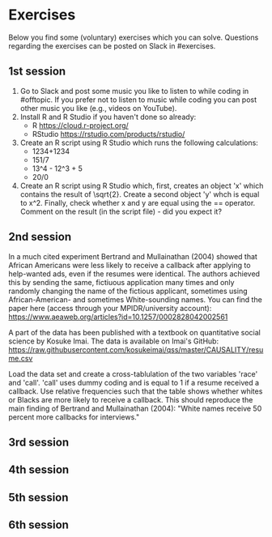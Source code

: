 # Exercises

Below you find some (voluntary) exercises which you can solve. Questions regarding the exercises can be posted on Slack in #exercises.

## 1st session

1. Go to Slack and post some music you like to listen to while coding in #offtopic. If you prefer not to listen to music while coding you can post other music you like (e.g., videos on YouTube).
2. Install R and R Studio if you haven't done so already:
    * R https://cloud.r-project.org/
    * RStudio https://rstudio.com/products/rstudio/ 
3. Create an R script using R Studio which runs the following calculations:
    * 1234+1234
    * 151/7
    * 13^4 - 12^3 + 5
    * 20/0
4. Create an R script using R Studio which, first, creates an object 'x' which contains the result of \sqrt{2}. Create a second object 'y' whch is equal to x^2. Finally, check whether x and y are equal using the == operator. Comment on the result (in the script file) - did you expect it?

## 2nd session

In a much cited experiment Bertrand and Mullainathan (2004) showed that African Americans were less likely to receive a callback after applying to help-wanted ads, even if the resumes were identical. The authors achieved this by sending the same, fictiuous application many times and only randomly changing the name of the fictious applicant, sometimes using African-American- and sometimes White-sounding names. You can find the paper here (access through your MPIDR/university account): https://www.aeaweb.org/articles?id=10.1257/0002828042002561

A part of the data has been published with a textbook on quantitative social science by Kosuke Imai. The data is available on Imai's GitHub: https://raw.githubusercontent.com/kosukeimai/qss/master/CAUSALITY/resume.csv
  
Load the data set and create a cross-tablulation of the two variables 'race' and 'call'. 'call' uses dummy coding and is equal to 1 if a resume received a callback. Use relative frequencies such that the table shows whether whites or Blacks are more likely to receive a callback. This should reproduce the main finding of Bertrand and Mullainathan (2004): "White names receive 50 percent more callbacks for interviews."

## 3rd session

## 4th session

## 5th session

## 6th session
  
